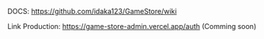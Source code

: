 
DOCS: https://github.com/idaka123/GameStore/wiki

Link Production: https://game-store-admin.vercel.app/auth (Comming soon)


